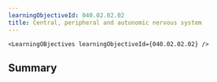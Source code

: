 ```yaml
---
learningObjectiveId: 040.02.02.02
title: Central, peripheral and autonomic nervous system
---
```


```tsx eval
<LearningOBjectives learningObjectiveId={040.02.02.02} />
```

## Summary
